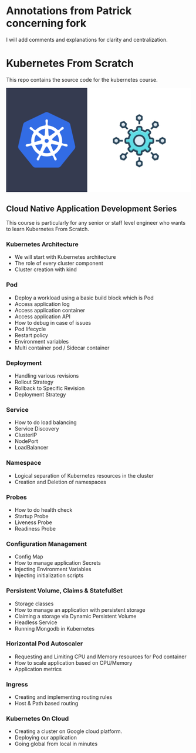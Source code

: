 # Annotations from Patrick concerning fork
I will add comments and explanations for clarity and centralization.

# Kubernetes From Scratch

This repo contains the source code for the kubernetes course.

![Learn Kubernetes From Scratch](.doc/k8s.png)

## Cloud Native Application Development Series 

This course is particularly for any senior or staff level engineer who wants to learn Kubernetes From Scratch. 

### Kubernetes Architecture

- We will start with Kubernetes architecture
- The role of every cluster component
- Cluster creation with kind 

### Pod

- Deploy a workload using a basic build block which is Pod
- Access application log
- Access application container
- Access application API
- How to debug in case of issues
- Pod lifecycle
- Restart policy
- Environment variables
- Multi container pod / Sidecar container 

### Deployment
- Handling various revisions
- Rollout Strategy
- Rollback to Specific Revision
- Deployment Strategy

### Service
- How to do load balancing
- Service Discovery
- ClusterIP
- NodePort
- LoadBalancer

### Namespace
- Logical separation of Kubernetes resources in the cluster
- Creation and Deletion of namespaces

### Probes

- How to do health check
- Startup Probe
- Liveness Probe
- Readiness Probe

### Configuration Management

- Config Map
- How to manage application Secrets
- Injecting Environment Variables
- Injecting initialization scripts 

### Persistent Volume, Claims & StatefulSet

- Storage classes
- How to manage an application with persistent storage
- Claiming a storage via Dynamic Persistent Volume
- Headless Service
- Running Mongodb in Kubernetes

### Horizontal Pod Autoscaler
- Requesting and Limiting CPU and Memory resources for Pod container
- How to scale application based on CPU/Memory
- Application metrics

### Ingress
- Creating and implementing routing rules
- Host & Path based routing

### Kubernetes On Cloud
- Creating a cluster on Google cloud platform.
- Deploying our application
- Going global from local in minutes 